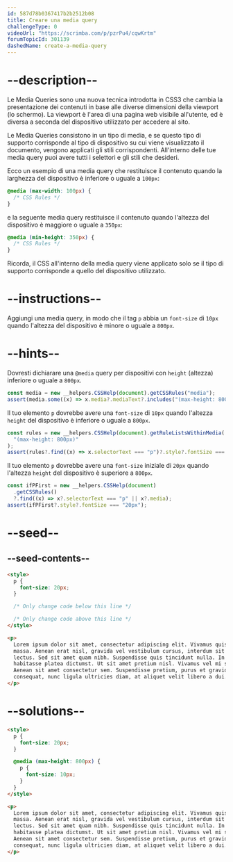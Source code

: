 ```yaml
---
id: 587d78b0367417b2b2512b08
title: Creare una media query
challengeType: 0
videoUrl: "https://scrimba.com/p/pzrPu4/cqwKrtm"
forumTopicId: 301139
dashedName: create-a-media-query
---
```


# --description--

Le Media Queries sono una nuova tecnica introdotta in CSS3 che cambia la presentazione dei contenuti in base alle diverse dimensioni della viewport (lo schermo). La viewport è l'area di una pagina web visibile all'utente, ed è diversa a seconda del dispositivo utilizzato per accedere al sito.

Le Media Queries consistono in un tipo di media, e se questo tipo di supporto corrisponde al tipo di dispositivo su cui viene visualizzato il documento, vengono applicati gli stili corrispondenti. All'interno delle tue media query puoi avere tutti i selettori e gli stili che desideri.

Ecco un esempio di una media query che restituisce il contenuto quando la larghezza del dispositivo è inferiore o uguale a `100px`:

```css
@media (max-width: 100px) {
  /* CSS Rules */
}
```

e la seguente media query restituisce il contenuto quando l'altezza del dispositivo è maggiore o uguale a `350px`:

```css
@media (min-height: 350px) {
  /* CSS Rules */
}
```

Ricorda, il CSS all'interno della media query viene applicato solo se il tipo di supporto corrisponde a quello del dispositivo utilizzato.

# --instructions--

Aggiungi una media query, in modo che il tag `p` abbia un `font-size` di `10px` quando l'altezza del dispositivo è minore o uguale a `800px`.

# --hints--

Dovresti dichiarare una `@media` query per dispositivi con `height` (altezza) inferiore o uguale a `800px`.

```js
const media = new __helpers.CSSHelp(document).getCSSRules("media");
assert(media.some((x) => x.media?.mediaText?.includes("(max-height: 800px)")));
```

Il tuo elemento `p` dovrebbe avere una `font-size` di `10px` quando l'altezza `height` del dispositivo è inferiore o uguale a `800px`.

```js
const rules = new __helpers.CSSHelp(document).getRuleListsWithinMedia(
  "(max-height: 800px)"
);
assert(rules?.find((x) => x.selectorText === "p")?.style?.fontSize === "10px");
```

Il tuo elemento `p` dovrebbe avere una `font-size` iniziale di `20px` quando l'altezza `height` del dispositivo è superiore a `800px`.

```js
const ifPFirst = new __helpers.CSSHelp(document)
  .getCSSRules()
  ?.find((x) => x?.selectorText === "p" || x?.media);
assert(ifPFirst?.style?.fontSize === "20px");
```

# --seed--

## --seed-contents--

```html
<style>
  p {
    font-size: 20px;
  }

  /* Only change code below this line */

  /* Only change code above this line */
</style>

<p>
  Lorem ipsum dolor sit amet, consectetur adipiscing elit. Vivamus quis tempus
  massa. Aenean erat nisl, gravida vel vestibulum cursus, interdum sit amet
  lectus. Sed sit amet quam nibh. Suspendisse quis tincidunt nulla. In hac
  habitasse platea dictumst. Ut sit amet pretium nisl. Vivamus vel mi sem.
  Aenean sit amet consectetur sem. Suspendisse pretium, purus et gravida
  consequat, nunc ligula ultricies diam, at aliquet velit libero a dui.
</p>
```

# --solutions--

```html
<style>
  p {
    font-size: 20px;
  }

  @media (max-height: 800px) {
    p {
      font-size: 10px;
    }
  }
</style>

<p>
  Lorem ipsum dolor sit amet, consectetur adipiscing elit. Vivamus quis tempus
  massa. Aenean erat nisl, gravida vel vestibulum cursus, interdum sit amet
  lectus. Sed sit amet quam nibh. Suspendisse quis tincidunt nulla. In hac
  habitasse platea dictumst. Ut sit amet pretium nisl. Vivamus vel mi sem.
  Aenean sit amet consectetur sem. Suspendisse pretium, purus et gravida
  consequat, nunc ligula ultricies diam, at aliquet velit libero a dui.
</p>
```
